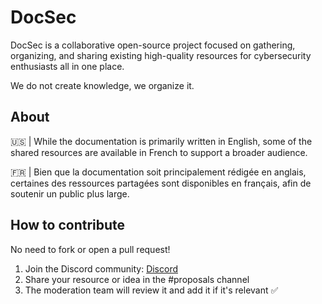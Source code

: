 # DocSec

DocSec is a collaborative open-source project focused on gathering, organizing, and sharing existing high-quality resources for cybersecurity enthusiasts all in one place.

We do not create knowledge, we organize it.

## About

🇺🇸 | While the documentation is primarily written in English, some of the shared resources are available in French to support a broader audience.


🇫🇷 | Bien que la documentation soit principalement rédigée en anglais, certaines des ressources partagées sont disponibles en français, afin de soutenir un public plus large.

##  How to contribute 
No need to fork or open a pull request!

1. Join the Discord community: [Discord](https://discord.gg/KrPCJV2Nc3)
2. Share your resource or idea in the #proposals channel
3. The moderation team will review it and add it if it's relevant ✅

